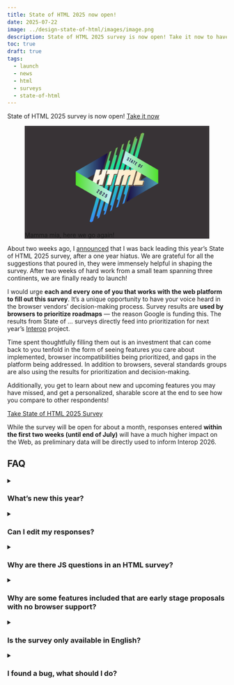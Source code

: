```yaml
---
title: State of HTML 2025 now open!
date: 2025-07-22
image: ../design-state-of-html/images/image.png
description: State of HTML 2025 survey is now open! Take it now to have your voice heard and influence browsers' and standards groups' roadmaps!
toc: true
draft: true
tags:
  - launch
  - news
  - html
  - surveys
  - state-of-html
---
```


<div class=nutshell>

State of HTML 2025 survey is now open!
<a href="https://survey.devographics.com/en-US/survey/state-of-html/2025/?source=leaverou" class="cta" target="_blank" style="--icon: var(--icon-ballot-check);">Take it now</a>
</div>

<figure class="no-padding" style="background: #383336">
<img src="../design-state-of-html/images/image.png" alt="State of HTML 2025">
<figcaption>
Mamma mia, here we go again!
</figcaption>
</figure>

About two weeks ago, I [announced](../design-state-of-html/) that I was back leading this year’s State of HTML 2025 survey, after a one year hiatus.
We are grateful for all the suggestions that poured in, they were immensely helpful in shaping the survey.
After two weeks of hard work from a small team spanning three continents, we are finally ready to launch!

I would urge **each and every one of you that works with the web platform to fill out this survey**.
It’s a unique opportunity to have your voice heard in the browser vendors’ decision-making process.
Survey results are **used by browsers to prioritize roadmaps** — the reason Google is funding this.
The results from State of … surveys directly feed into prioritization for next year’s [Interop](https://web.dev/blog/interop-2025) project.

Time spent thoughtfully filling them out is an investment that can come back to you tenfold
in the form of seeing features you care about implemented, browser incompatibilities being prioritized, and gaps in the platform being addressed.
In addition to browsers, several standards groups are also using the results for prioritization and decision-making.

Additionally, you get to learn about new and upcoming features you may have missed,
and get a personalized, sharable score at the end to see how you compare to other respondents!

<a href="https://survey.devographics.com/en-US/survey/state-of-html/2025/?source=leaverou" class="cta" target="_blank">Take State of HTML 2025 Survey</a>

<div class="info">

While the survey will be open for about a month,
responses entered **within the first two weeks (until end of July)** will have a much higher impact on the Web,
as preliminary data will be directly used to inform Interop 2026.

</div>

## FAQ

<details name="faq">
<summary>

### What’s new this year?
</summary>

We spent a lot of time thinking about which features we are asking about and why.
As a result, we **added 35 new features, and removed 18 existing ones** to make room.
This is probably one of the hardest parts of the process, as we had to make some tough decisions.

We are also using the Web Components section to pilot a new format for pain points questions,
consisting of a multiple choice question with common pain points,
followed by the usual free form text list:

<figure class="center" style="max-width: 40em">
<img src="images/cpps.png" alt="Screenshot showing the new pain points question format">
</figure>

While this increases the number of questions,
we are hoping it will _reduce_ survey fatigue by allowing participants to skip the freeform question more frequently (or spend less time on it) if most of their pain points have already been covered by the multiple choice question.

Last but not least, we introduced browser support icons for each feature, per popular request:

![](images/baseline-icons.png)

</details>
<details name="faq">
<summary>

### Can I edit my responses?
</summary>

**Absolutely!** Do not worry about filling it out perfectly in one go.
If you create an account, you can edit your responses for the whole period the survey is open, and even fill it out across multiple devices,
e.g. start on your phone, then fill out some on your desktop, etc.
Even if you’re filling it out anonymously, you can still edit responses on your device for some time,
so you can have it open in a browser tab and revisit it periodically.

</details>

<details name="faq">
<summary>

### Why are there JS questions in an HTML survey?
</summary>

This question comes up a lot every year.

For the same reason there are JS APIs in the [HTML standard](https://html.spec.whatwg.org/):
many JS APIs are intrinsically related to HTML.
We mainly included JS APIs that are in some way related to HTML, such as:
- APIs used to manipulate HTML dynamically (DOM, interactivity, etc.)
- Web Components APIs, used to create custom HTML elements
- PWA features, including APIs used to access underlying system capabilities (OS capabilities, device capabilities, etc.)

The only two exceptions to this are two `Intl` APIs,
which were mainly included because we wanted to get participants thinking about any localization/internationalization pain points they may have.

**However, if you don’t write any JS, we absolutely still want to hear from you!**
In fact, I would encourage you **even more strongly** to fill out the survey,
as people who don't write JS are very underrepresented in these surveys.
**All questions are optional**, so you can just skip any JS-related questions.

There is also a question at the end, where you can select that you only write HTML/CSS:

![Question about HTML/CSS and JS balance](../../2023/state-of-html-2023/images/html-js-balance.png)

</details>

<details name="faq">
<summary>

### Why are some features included that are early stage proposals with no browser support?
</summary>

While proposals with no browser support are not good candidates for immediate prioritization by browsers,
their [context chips](../2024/context-chips/) give browser vendors and standards groups invaluable insight into what matters to developers,
which _also_ drives prioritization decisions.

However, we heard you loud and clear: when mature and early stage features are mixed together, you felt bait-and-switched.
So this year, we are including icons to summarize browser support of each feature we ask about:

![](images/baseline-icons.png)

We are hoping this will also help prevent cases where participants confuse a new feature they have never heard of, with a more established feature they are familiar with.

</details>

<details name="faq">
<summary>

### Is the survey only available in English?
</summary>

Absolutely not! Localization has been an integral part of these surveys since the beginning.
Fun fact: None of the people working on these surveys is a native English speaker.

<figure class="center">

<a href="images/languages-2024.png" target="_blank" style="display: flex; justify-content: center;">
<img src="images/languages-2024.png" alt="Screenshot showing dozens of languages and their contributors" style="height: 15em">
</a>

<figcaption>

[State of HTML 2024](https://survey.devographics.com/en-US/survey/state-of-html/2024) had translations for 31 languages.
</figcaption>
</figure>

However, since translations are a community effort, they are not necessarily complete, especially in the beginning.
If you are a native speaker of a language that is not yet complete, please consider [helping out](https://github.com/Devographics/locale-en-US#readme)!

</details>

<details name="faq">
<summary>

### I found a bug, what should I do?
</summary>

Please file an issue so we can fix it!

- [File content issue](https://github.com/Devographics/surveys/issues/new)
- [File technical issue](https://github.com/Devographics/Monorepo/issues/new)

</details>
